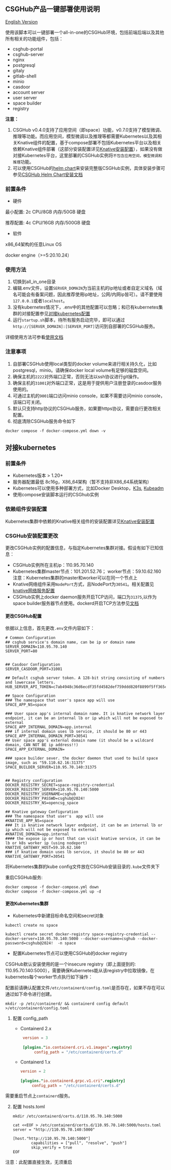 ## CSGHub产品一键部署使用说明

[English Version](./docs/all_in_one_readme_en.md)

使用该脚本可以一键部署一个all-in-one的CSGHub环境，包括前端后端以及其他所有相关的功能组件，包括：
* csghub-portal
* csghub-server
* nginx
* postgresql
* gitaly
* gitlab-shell
* minio
* casdoor
* account server
* user server
* space builder
* registry

**注意：**
1. CSGHub v0.4.0支持了应用空间（即space）功能，v0.7.0支持了模型微调、推理等功能。而应用空间，模型微调以及推理等都需要Kubernetes以及其相关Knative组件的配置，基于compose部署不包括Kubernetes平台以及相关依赖Knative组件部署（这部分安装配置详见[Knative安装配置](https://opencsg.com/docs/csghub/101/helm/installation)），如果没有做对接Kubernetes平台，这里部署的CSGHub实例将`不包含应用空间，模型微调和推理`功能。
1. 可以使用CSGHub的[helm chart](https://github.com/OpenCSGs/CSGHub-helm)来安装完整版CSGHub实例，具体安装步骤可参见[CSGHub Helm Chart安装文档](https://opencsg.com/docs/csghub/101/helm/summary)


### 前置条件
* 硬件

最小配置: 2c CPU/8GB 内存/50GB 硬盘

推荐配置: 4c CPU/16GB 内存/500GB 硬盘

* 软件

x86_64架构的任意Linux OS

docker engine（>=5:20.10.24）

### 使用方法
1. 切换到all_in_one目录
2. 编辑.env文件，设置`SERVER_DOMAIN`为当前主机的ip地址或者自定义域名（域名可能会有备案问题，因此推荐使用ip地址，公网/内网ip皆可）。请不要使用`127.0.0.1`或者`localhost`。
3. 没有kubernetes情况下，.env中的其他配置可以忽略；和已有kubernetes集群的对接配置参见[对接kubernetes配置](#对接kubernetes)
4. 运行`startup.sh`脚本，待所有服务启动完毕，即可以通过`http://[SERVER_DOMAIN]:[SERVER_PORT]`访问到自部署的CSGHub服务。

详细使用方法可参看[使用文档](https://opencsg.com/docs/)

### 注意事项
1. 自部署CSGHub使用local类型的docker volume来进行相关持久化，比如postgresql，minio。请确保docker local volume有足够的磁盘空间。
1. 确保主机的`2222`对外端口正常，否则无法以ssh协议进行git操作。
1. 确保主机的`31001`对外端口正常，这是用于提供用户注册登录的casdoor服务使用的。
1. 可通过主机的`9001`端口访问minio console，如果不需要访问minio console，该端口可关闭。
1. 默认只支持http协议的CSGHub服务，如果要https协议，需要自行更改相关配置。
1. 彻底清除CSGHub服务命令如下
```
docker compose -f docker-compose.yml down -v
```

## 对接kubernetes
### 前置条件

* Kubernetes版本 > 1.20+
* 服务器配置最低 8c16g，X86_64架构（暂不支持非X86_64系统架构）
* Kubernetes可以使用多种部署方式，比如Docker Desktop，[K3s](https://docs.k3s.io/quick-start), [Kubeadm](https://kubernetes.io/docs/setup/production-environment/tools/kubeadm/create-cluster-kubeadm/)
* 使用compose安装脚本运行的CSGhub实例

### 依赖组件安装配置

Kubernetes集群中依赖的Knative相关组件的安装配置详见[Knative安装配置](https://opencsg.com/docs/csghub/101/helm/installation)

### CSGHub安装配置更改

更改CSGHub实例的配置信息，与指定Kubernetes集群对接。假设有如下已知信息：
* CSGHub实例所在主机ip：110.95.70.140
* Kubernetes集群master节点：101.201.52.76； worker节点：59.10.62.160  注意：Kubernetes集群的master和worker可以在同一个节点上
* Knative网络组件采用`NodePort`方式，且NodePort为`30541`。相关配置见[knative网络服务配置](https://opencsg.com/docs/csghub/101/helm/installation#%E5%AE%89%E8%A3%85%E7%BD%91%E7%BB%9C%E7%BB%84%E4%BB%B6)   
* CSGHub实例上docker daemon服务开启TCP访问，端口为`31375`,以作为space builder服务器节点使用。dockerd开启TCP方法参见[文档](https://docs.docker.com/engine/daemon/)


#### 更改CSGHub配置
依据以上信息，首先更改`.env`文件内容如下：
```
# Common Configuration
## csghub service's domain name, can be ip or domain name
SERVER_DOMAIN=110.95.70.140
SERVER_PORT=80


## Casdoor Configuration
SERVER_CASDOOR_PORT=31001

## Default csghub server token. A 128-bit string consisting of numbers and lowercase letters.
HUB_SERVER_API_TOKEN=c7ab4948c36d6ecdf35fd4582def759ddd820f8899f5ff365ce16d7185cb2f609f3052e15681e931897259872391cbf46d78f4e75763a0a0633ef52abcdc840c

## Space Configuration
### The namespace that user's space app will use
SPACE_APP_NS=space

### User space app's internal domain name. It is knative network layer endpoint, it can be an internal lb or ip which will not be exposed to external
SPACE_APP_INTERNAL_DOMAIN=app.internal
### if internal domain uses lb service, it should be 80 or 443
SPACE_APP_INTERNAL_DOMAIN_PORT=30541
## User space app's external domain name (it should be a wildcard domain, CAN NOT BE ip address!!)
SPACE_APP_EXTERNAL_DOMAIN= 

### space builder sever. the docker daemon that used to build space image, such as "59.110.62.16:31375"
SPACE_BUILDER_SERVER=110.95.70.140:31375


## Registry configuration
DOCKER_REGISTRY_SECRET=space-registry-credential
DOCKER_REGISTRY_SERVER=110.95.70.140:5000
DOCKER_REGISTRY_USERNAME=csghub
DOCKER_REGISTRY_PASSWD=csghub@2024!
DOCKER_REGISTRY_NS=opencsg_space

## Knative gateway Configuration
### The namespace that user's  app will use
#KNATIVE_APP_NS=space
### It is knative network layer endpoint, it can be an internal lb or ip which will not be exposed to external
#KNATIVE_DOMAIN=app.internal
#### the expose ip or host that can visit knative service, it can be lb or k8s worker ip (using nodeport)
KNATIVE_GATEWAY_HOST=59.10.62.160
### if knative domain uses lb service, it should be 80 or 443
KNATIVE_GATEWAY_PORT=30541
```

将Kubernetes集群的kube config文件放在CSGHub安装目录的`.kube`文件夹下

重启CSGHub服务: 
```
docker compose -f docker-compose.yml down
docker compose -f docker-compose.yml up -d
```

#### 更改Kubernetes集群


* Kubernetes中新建目标命名空间和secret对象
```
kubectl create ns space

kubectl create secret docker-registry space-registry-credential --docker-server=110.95.70.140:5000 --docker-username=csghub --docker-password=csghub@2024!  -n space 
```

* 配置Kubernetes节点可以使用CSGHub的docker registry

CSGHub默认安装使用的是一个insecure registry（即上面提到的: 110.95.70.140:5000），需要确保Kubernetes能从该registry中拉取镜像，在kubernetes每个worker节点执行如下操作：

配置前请确认配置文件`/etc/containerd/config.toml`是否存在，如果不存在可以通过如下命令进行创建。

   ```shell
   mkdir -p /etc/containerd/ && containerd config default >/etc/containerd/config.toml
   ```

1. 配置 config_path

   - Containerd 2.x

     ```toml
      version = 3
            
      [plugins."io.containerd.cri.v1.images".registry]
           config_path = "/etc/containerd/certs.d"
     ```

   - Containerd 1.x

     ```toml
     version = 2
            
     [plugins."io.containerd.grpc.v1.cri".registry]
          config_path = "/etc/containerd/certs.d"
     ```

需要重启节点上`containerd`服务。

2. 配置 hosts.toml

   ```shell
   mkdir /etc/containerd/certs.d/110.95.70.140:5000 
            
   cat <<EOF > /etc/containerd/certs.d/110.95.70.140:5000/hosts.toml
   server = "http://110.95.70.140:5000"
            
   [host."http://110.95.70.140:5000"]
           capabilities = ["pull", "resolve", "push"]
           skip_verify = true
   EOF
   ```

注意：此配置直接生效，无须重启
